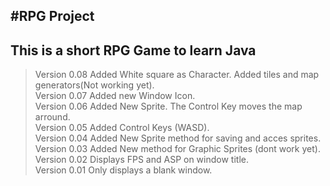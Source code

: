 #RPG Project
---
This is a short RPG Game to learn Java
---
>Version 0.08 Added White square as Character. Added tiles and map generators(Not working yet).  
>Version 0.07 Added new Window Icon.  
>Version 0.06 Added New Sprite. The Control Key moves the map arround.  
>Version 0.05 Added Control Keys (WASD).  
>Version 0.04 Added New Sprite method for saving and acces sprites.  
>Version 0.03 Added New method for Graphic Sprites (dont work yet).  
>Version 0.02 Displays FPS and ASP on window title.  
>Version 0.01 Only displays a blank window.  
